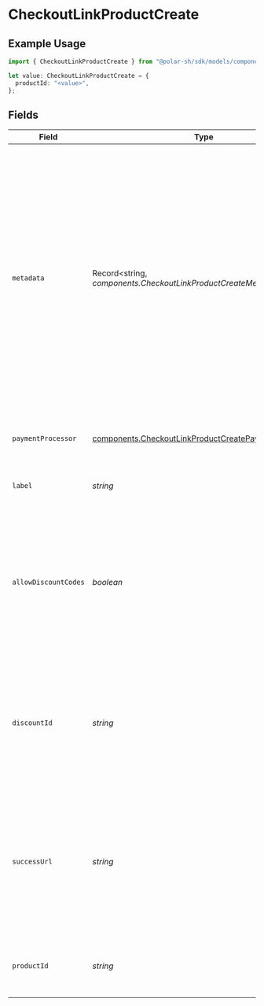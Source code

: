 # CheckoutLinkProductCreate

## Example Usage

```typescript
import { CheckoutLinkProductCreate } from "@polar-sh/sdk/models/components";

let value: CheckoutLinkProductCreate = {
  productId: "<value>",
};
```

## Fields

| Field                                                                                                                                                                                                                                                                                                   | Type                                                                                                                                                                                                                                                                                                    | Required                                                                                                                                                                                                                                                                                                | Description                                                                                                                                                                                                                                                                                             |
| ------------------------------------------------------------------------------------------------------------------------------------------------------------------------------------------------------------------------------------------------------------------------------------------------------- | ------------------------------------------------------------------------------------------------------------------------------------------------------------------------------------------------------------------------------------------------------------------------------------------------------- | ------------------------------------------------------------------------------------------------------------------------------------------------------------------------------------------------------------------------------------------------------------------------------------------------------- | ------------------------------------------------------------------------------------------------------------------------------------------------------------------------------------------------------------------------------------------------------------------------------------------------------- |
| `metadata`                                                                                                                                                                                                                                                                                              | Record<string, *components.CheckoutLinkProductCreateMetadata*>                                                                                                                                                                                                                                          | :heavy_minus_sign:                                                                                                                                                                                                                                                                                      | Key-value object allowing you to store additional information.<br/><br/>The key must be a string with a maximum length of **40 characters**.<br/>The value must be either:<br/>    * A string with a maximum length of **500 characters**<br/>    * An integer<br/>    * A boolean<br/><br/>You can store up to **50 key-value pairs**. |
| `paymentProcessor`                                                                                                                                                                                                                                                                                      | [components.CheckoutLinkProductCreatePaymentProcessor](../../models/components/checkoutlinkproductcreatepaymentprocessor.md)                                                                                                                                                                            | :heavy_check_mark:                                                                                                                                                                                                                                                                                      | Payment processor to use. Currently only Stripe is supported.                                                                                                                                                                                                                                           |
| `label`                                                                                                                                                                                                                                                                                                 | *string*                                                                                                                                                                                                                                                                                                | :heavy_minus_sign:                                                                                                                                                                                                                                                                                      | Optional label to distinguish links internally                                                                                                                                                                                                                                                          |
| `allowDiscountCodes`                                                                                                                                                                                                                                                                                    | *boolean*                                                                                                                                                                                                                                                                                               | :heavy_minus_sign:                                                                                                                                                                                                                                                                                      | Whether to allow the customer to apply discount codes. If you apply a discount through `discount_id`, it'll still be applied, but the customer won't be able to change it.                                                                                                                              |
| `discountId`                                                                                                                                                                                                                                                                                            | *string*                                                                                                                                                                                                                                                                                                | :heavy_minus_sign:                                                                                                                                                                                                                                                                                      | ID of the discount to apply to the checkout. If the discount is not applicable anymore when opening the checkout link, it'll be ignored.                                                                                                                                                                |
| `successUrl`                                                                                                                                                                                                                                                                                            | *string*                                                                                                                                                                                                                                                                                                | :heavy_minus_sign:                                                                                                                                                                                                                                                                                      | URL where the customer will be redirected after a successful payment.You can add the `checkout_id={CHECKOUT_ID}` query parameter to retrieve the checkout session id.                                                                                                                                   |
| `productId`                                                                                                                                                                                                                                                                                             | *string*                                                                                                                                                                                                                                                                                                | :heavy_check_mark:                                                                                                                                                                                                                                                                                      | ID of the product to checkout. First available price will be selected.                                                                                                                                                                                                                                  |